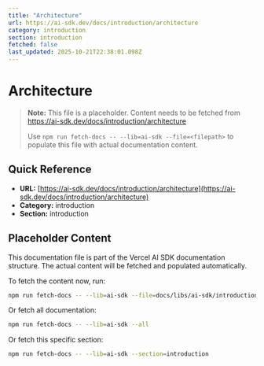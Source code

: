 ```yaml
---
title: "Architecture"
url: https://ai-sdk.dev/docs/introduction/architecture
category: introduction
section: introduction
fetched: false
last_updated: 2025-10-21T22:38:01.098Z
---
```


# Architecture

> **Note:** This file is a placeholder. Content needs to be fetched from https://ai-sdk.dev/docs/introduction/architecture
>
> Use `npm run fetch-docs -- --lib=ai-sdk --file=<filepath>` to populate this file with actual documentation content.

## Quick Reference

- **URL:** [https://ai-sdk.dev/docs/introduction/architecture](https://ai-sdk.dev/docs/introduction/architecture)
- **Category:** introduction
- **Section:** introduction

## Placeholder Content

This documentation file is part of the Vercel AI SDK documentation structure.
The actual content will be fetched and populated automatically.

To fetch the content now, run:

```bash
npm run fetch-docs -- --lib=ai-sdk --file=docs/libs/ai-sdk/introduction/architecture.md
```

Or fetch all documentation:

```bash
npm run fetch-docs -- --lib=ai-sdk --all
```

Or fetch this specific section:

```bash
npm run fetch-docs -- --lib=ai-sdk --section=introduction
```

